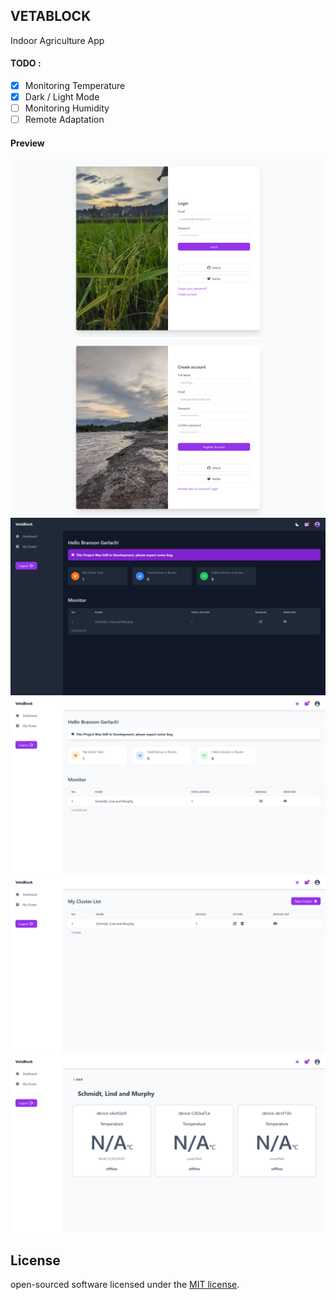 ## VETABLOCK

Indoor Agriculture App  

#### TODO :
- [x] Monitoring Temperature
- [x] Dark / Light Mode  
- [ ] Monitoring Humidity
- [ ] Remote Adaptation

#### Preview

![Preview](https://raw.githubusercontent.com/nfal001/vetablock/main/.github/preview/ss_1.png)
![Preview](https://raw.githubusercontent.com/nfal001/vetablock/main/.github/preview/ss_2.png)
![Preview](https://raw.githubusercontent.com/nfal001/vetablock/main/.github/preview/ss_3.png)
![Preview](https://raw.githubusercontent.com/nfal001/vetablock/main/.github/preview/ss_4.png)
![Preview](https://raw.githubusercontent.com/nfal001/vetablock/main/.github/preview/ss_5.png)
![Preview](https://raw.githubusercontent.com/nfal001/vetablock/main/.github/preview/ss_6.png)

## License

open-sourced software licensed under the [MIT license](https://opensource.org/licenses/MIT).
